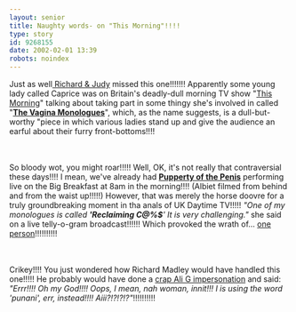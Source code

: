 ```yaml
---
layout: senior
title: Naughty words- on "This Morning"!!!!
type: story
id: 9268155
date: 2002-02-01 13:39
robots: noindex
---
```

Just as well<a href="http://news.bbc.co.uk/hi/english/entertainment/reviews/newsid_1677000/1677400.stm" title="The BBC doing an impartial review of a proggy on a rival network?!?!?!?!"> Richard &amp; Judy</a> missed this one!!!!!!! Apparently some young lady called Caprice was on Britain's deadly-dull morning TV show "<a href="http://www.itv.thismorning.co.uk/banner/thismorning/r_thismorning.html" title="With web design from 1998!!!!! A bit like us, really!!!!!!!!!">This Morning</a>" talking about taking part in some thingy she's involved in called "<b><a href="http://www.vaginamonologues.com/" title="'Think inside the box', indeed!!!!!!!!!!">The Vagina Monologues</a></b>", which, as the name suggests, is a dull-but-worthy "piece in which various ladies stand up and give the audience an earful about their furry front-bottoms!!!! <br/> <br/>So bloody wot, you might roar!!!!! Well, OK, it's not really that contraversial these days!!!! I mean, we've already had <b><a href="http://www.puppetryofthepenis.com/" title="Apparently, this site is a bit 'adult'.....!!!!">Pupperty of the Penis</a></b> performing live on the Big Breakfast at 8am in the morning!!!! (Albiet filmed from behind and from the waist up!!!!!) However, that was merely the horse doovre for a truly groundbreaking moment in tha anals of UK Daytime TV!!!!! <i>"One of my monologues is called <b>'Reclaiming C@%$</b>' It is very challenging."</i> she said on a live telly-o-gram broadcast!!!!!! Which provoked the wrath of... <a href="http://argument.independent.co.uk/regular_columnists/terence_blacker/story.jsp?dir=172&amp;story=115042&amp;host=6&amp;printable=1" title="And I wouldn't have noticed had it not been for this nice young man called Terence!!!!!!!">one person</a>!!!!!!!!!! <br/> <br/>Crikey!!!! You just wondered how Richard Madley would have handled this one!!!!! He probably would have done a <a href="http://www.guysworld.demon.co.uk/judy.html" title="One boob follwed by another!!!!">crap Ali G impersonation</a> and said: <i>"Errr!!!! Oh my God!!!! Oops, I mean, nah woman, innit!!! I is using the word 'punani', err, instead!!!! Aiii?!?!?!?"</i>!!!!!!!!!!